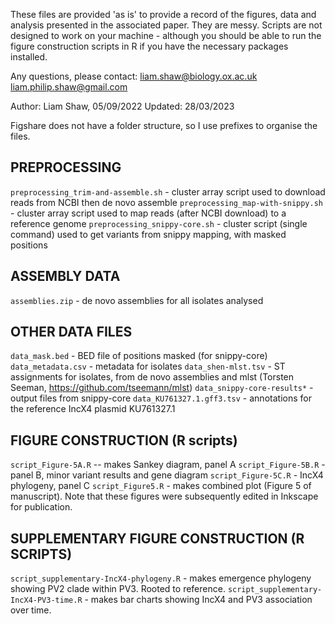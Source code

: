 These files are provided 'as is' to provide a record of the figures, data and analysis presented in the associated paper. They are messy. Scripts are not designed to work on your machine - although you should be able to run the figure construction scripts in R if you have the necessary packages installed. 

Any questions, please contact:
liam.shaw@biology.ox.ac.uk
liam.philip.shaw@gmail.com

Author: Liam Shaw, 05/09/2022
Updated: 28/03/2023

Figshare does not have a folder structure, so I use prefixes to organise the files. 

## PREPROCESSING 
`preprocessing_trim-and-assemble.sh` - cluster array script used to download reads from NCBI then de novo assemble
`preprocessing_map-with-snippy.sh` - cluster array script used to map reads (after NCBI download) to a reference genome
`preprocessing_snippy-core.sh` - cluster script (single command) used to get variants from snippy mapping, with masked positions

## ASSEMBLY DATA
`assemblies.zip` - de novo assemblies for all isolates analysed

## OTHER DATA FILES 
`data_mask.bed` - BED file of positions masked (for snippy-core)
`data_metadata.csv` - metadata for isolates
`data_shen-mlst.tsv` - ST assignments for isolates, from de novo assemblies and mlst (Torsten Seeman, https://github.com/tseemann/mlst)
`data_snippy-core-results*` - output files from snippy-core
`data_KU761327.1.gff3.tsv` - annotations for the reference IncX4 plasmid KU761327.1


## FIGURE CONSTRUCTION (R scripts)
`script_Figure-5A.R` -- makes Sankey diagram, panel A 
`script_Figure-5B.R` - panel B, minor variant results and gene diagram
`script_Figure-5C.R` - IncX4 phylogeny, panel C
`script_Figure5.R` - makes combined plot (Figure 5 of manuscript). 
Note that these figures were subsequently edited in Inkscape for publication. 

## SUPPLEMENTARY FIGURE CONSTRUCTION (R SCRIPTS)
`script_supplementary-IncX4-phylogeny.R` - makes emergence phylogeny showing PV2 clade within PV3. Rooted to reference.
`script_supplementary-IncX4-PV3-time.R` - makes bar charts showing IncX4 and PV3 association over time. 


